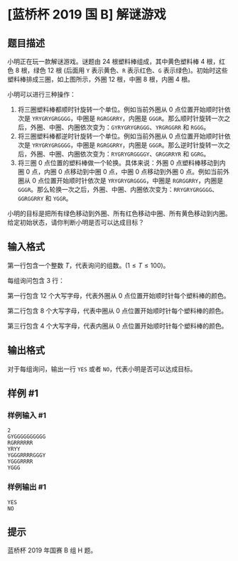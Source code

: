 # [蓝桥杯 2019 国 B] 解谜游戏

## 题目描述

小明正在玩一款解谜游戏。谜题由 $24$ 根塑料棒组成，其中黄色塑料棒 $4$ 根，红色 $8$ 根，绿色 $12$ 根 (后面用 `Y` 表示黄色、`R` 表示红色、`G` 表示绿色)。初始时这些塑料棒排成三圈，如上图所示，外圈 $12$ 根，中圈 $8$ 根，内圈 $4$ 根。

小明可以进行三种操作：

1. 将三圈塑料棒都顺时针旋转一个单位。例如当前外圈从 $0$ 点位置开始顺时针依次是 `YRYGRYGRGGGG`，中圈是 `RGRGGRRY`，内圈是 `GGGR`。那么顺时针旋转一次之后，外圈、中圈、内圈依次变为：`GYRYGRYGRGGG`、`YRGRGGRR` 和 `RGGG`。
2. 将三圈塑料棒都逆时针旋转一个单位。例如当前外圈从 $0$ 点位置开始顺时针依次是 `YRYGRYGRGGGG`，中圈是 `RGRGGRRY`，内圈是 `GGGR`。那么逆时针旋转一次之后，外圈、中圈、内圈依次变为：`RYGRYGRGGGGY`、`GRGGRRYR` 和 `GGRG`。
3. 将三圈 $0$ 点位置的塑料棒做一个轮换。具体来说：外圈 $0$ 点塑料棒移动到内圈 $0$ 点，内圈 $0$ 点移动到中圈 $0$ 点，中圈 $0$ 点移动到外圈 $0$ 点。例如当前外圈从 $0$ 点位置开始顺时针依次是 `YRYGRYGRGGGG`，中圈是 `RGRGGRRY`，内圈是 `GGGR`。那么轮换一次之后，外圈、中圈、内圈依次变为：`RRYGRYGRGGGG`、`GGRGGRRY` 和 `YGGR`。

小明的目标是把所有绿色移动到外圈、所有红色移动中圈、所有黄色移动到内圈。给定初始状态，请你判断小明是否可以达成目标？

## 输入格式

第一行包含一个整数 $T$，代表询问的组数。$(1 \le T \le 100)$。

每组询问包含 $3$ 行：

第一行包含 $12$ 个大写字母，代表外圈从 $0$ 点位置开始顺时针每个塑料棒的颜色。

第二行包含 $8$ 个大写字母，代表中圈从 $0$ 点位置开始顺时针每个塑料棒的颜色。

第三行包含 $4$ 个大写字母，代表内圈从 $0$ 点位置开始顺时针每个塑料棒的颜色。



## 输出格式

对于每组询问，输出一行 `YES` 或者 `NO`，代表小明是否可以达成目标。

## 样例 #1

### 样例输入 #1
```
2
GYGGGGGGGGGG
RGRRRRRR
YRYY
YGGGRRRRGGGY
YGGGRRRR
YGGG
```

### 样例输出 #1

```
YES
NO
```

## 提示

蓝桥杯 2019 年国赛 B 组 H 题。

